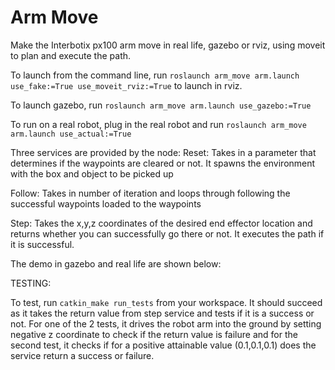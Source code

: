 # Arm Move

Make the Interbotix px100 arm move in real life, gazebo or rviz, using moveit to plan and execute the path.

To launch from the command line, run `roslaunch arm_move arm.launch use_fake:=True use_moveit_rviz:=True` to launch in rviz. 

To launch gazebo, run `roslaunch arm_move arm.launch use_gazebo:=True`

To run on a real robot, plug in the real robot and run `roslaunch arm_move arm.launch use_actual:=True`

Three services are provided by the node:
Reset: Takes in a parameter that determines if the waypoints are cleared or not. It spawns the environment with the box and object to be picked up

Follow: Takes in number of iteration and loops through following the successful waypoints loaded to the waypoints 

Step: Takes the x,y,z coordinates of the desired end effector location and returns whether you can successfully go there or not. It executes the path if it is successful. 

The demo in gazebo and real life are shown below:




TESTING:

To test, run `catkin_make run_tests` from your workspace. It should succeed as it takes the return value from step service and tests if it is a success or not. For one of the 2 tests, it drives the robot arm into the ground by setting negative z coordinate to check if the return value is failure and for the second test, it checks if for a positive attainable value (0.1,0.1,0.1) does the service return a success or failure. 
